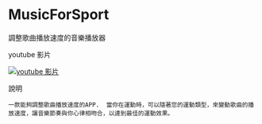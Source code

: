 MusicForSport
=============

調整歌曲播放速度的音樂播放器


youtube 影片

[![youtube 影片](http://img.youtube.com/vi/KkFOMzkwAYE/0.jpg)](http://www.youtube.com/watch?v=KkFOMzkwAYE)

說明

    一款能夠調整歌曲播放速度的APP.  當你在運動時，可以隨著您的運動類型，來變動歌曲的播放速度，讓音樂節奏與你心律相吻合，以達到最佳的運動效果。
